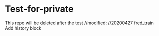 # Test-for-private
This repo will be deleted after the test
//modified:
//20200427 fred_train Add history block
